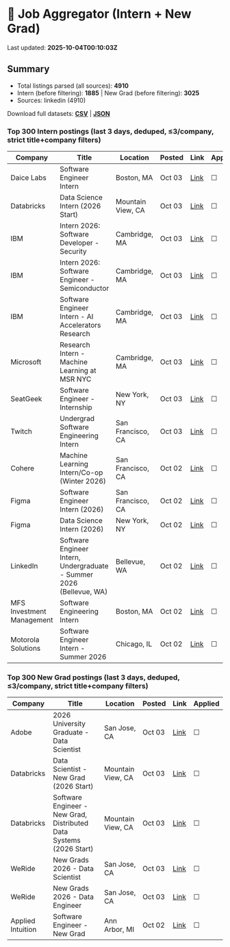 # 🔎 Job Aggregator (Intern + New Grad)

Last updated: **2025-10-04T00:10:03Z**

## Summary
- Total listings parsed (all sources): **4910**
- Intern (before filtering): **1885** | New Grad (before filtering): **3025**
- Sources: linkedin (4910)

Download full datasets: **[CSV](data/jobs.csv)** | **[JSON](data/jobs.json)**

### Top 300 Intern postings (last 3 days, deduped, ≤3/company, strict title+company filters)
| Company | Title | Location | Posted | Link | Applied |
|---|---|---|---|---|---|
| Daice Labs | Software Engineer Intern | Boston, MA | Oct 03 | [Link](https://www.linkedin.com/jobs/view/software-engineer-intern-at-daice-labs-4310440985?position=3&pageNum=0&refId=YJo9NfUqOazVCUb370eZDA%3D%3D&trackingId=%2B1D4fQI3ZrKStYz4OOuZtA%3D%3D) | ☐ |
| Databricks | Data Science Intern (2026 Start) | Mountain View, CA | Oct 03 | [Link](https://www.linkedin.com/jobs/view/data-science-intern-2026-start-at-databricks-4297744039?position=10&pageNum=2&refId=ZNMpTQs1%2FlbYZEv45bjWaw%3D%3D&trackingId=EAiqZh0Vu4iG5CuDN6CWCw%3D%3D) | ☐ |
| IBM | Intern 2026: Software Developer - Security | Cambridge, MA | Oct 03 | [Link](https://www.linkedin.com/jobs/view/intern-2026-software-developer-security-at-ibm-4307575229?position=4&pageNum=5&refId=8A2wwqOxK2LgMu8j1gd3Tw%3D%3D&trackingId=x6fsJlr7ZwKtZuanvVi4eg%3D%3D) | ☐ |
| IBM | Intern 2026: Software Engineer - Semiconductor | Cambridge, MA | Oct 03 | [Link](https://www.linkedin.com/jobs/view/intern-2026-software-engineer-semiconductor-at-ibm-4307575227?position=3&pageNum=5&refId=df7bKeRcJPTHEuAezQbbZA%3D%3D&trackingId=u6lMlocjPSKCNZmOTEdQMg%3D%3D) | ☐ |
| IBM | Software Engineer Intern - AI Accelerators Research | Cambridge, MA | Oct 03 | [Link](https://www.linkedin.com/jobs/view/software-engineer-intern-ai-accelerators-research-at-ibm-4307589020?position=6&pageNum=2&refId=0D2tVcousXjlHSkt%2FoKcQA%3D%3D&trackingId=J%2Bq2PDGcYU2cAZNw8ThXtw%3D%3D) | ☐ |
| Microsoft | Research Intern - Machine Learning at MSR NYC | Cambridge, MA | Oct 03 | [Link](https://www.linkedin.com/jobs/view/research-intern-machine-learning-at-msr-nyc-at-microsoft-4309689706?position=10&pageNum=0&refId=h8rrsFY4k8J5beqT6xJc%2Fg%3D%3D&trackingId=1JBSWM87DpsdKvRQRrMm9g%3D%3D) | ☐ |
| SeatGeek | Software Engineer - Internship | New York, NY | Oct 03 | [Link](https://www.linkedin.com/jobs/view/software-engineer-internship-at-seatgeek-4307571879?position=9&pageNum=0&refId=ivDFfE4VJQBcXwKxl7K%2B8w%3D%3D&trackingId=PPu6bZu3wtlm2ydgIWyCaQ%3D%3D) | ☐ |
| Twitch | Undergrad Software Engineering Intern | San Francisco, CA | Oct 03 | [Link](https://www.linkedin.com/jobs/view/undergrad-software-engineering-intern-at-twitch-4309853502?position=10&pageNum=5&refId=9Zavl7tgl7h%2BOIvF9ba5yQ%3D%3D&trackingId=MrVA%2F%2BgbmGM%2F4jzMCYeuIA%3D%3D) | ☐ |
| Cohere | Machine Learning Intern/Co-op  (Winter 2026) | San Francisco, CA | Oct 02 | [Link](https://www.linkedin.com/jobs/view/machine-learning-intern-co-op-winter-2026-at-cohere-4297028675?position=2&pageNum=0&refId=NMZ6PUrSzwvFahOalOPJQQ%3D%3D&trackingId=3RkSx%2BlK33gzZeyJ%2F11rPA%3D%3D) | ☐ |
| Figma | Software Engineer Intern (2026) | San Francisco, CA | Oct 02 | [Link](https://www.linkedin.com/jobs/view/software-engineer-intern-2026-at-figma-4288066495?position=8&pageNum=2&refId=2AxnD6u2vieo%2B2ESNjDmqA%3D%3D&trackingId=VhL7r%2BYc9ndFrl%2FU6l4Xig%3D%3D) | ☐ |
| Figma | Data Science Intern (2026) | New York, NY | Oct 02 | [Link](https://www.linkedin.com/jobs/view/data-science-intern-2026-at-figma-4288067198?position=3&pageNum=2&refId=dT3AHN%2FZ11MphxWyNXbHDg%3D%3D&trackingId=l7%2BQaqa3niyQmIxLB0MttQ%3D%3D) | ☐ |
| LinkedIn | Software Engineer Intern, Undergraduate - Summer 2026 (Bellevue, WA) | Bellevue, WA | Oct 02 | [Link](https://www.linkedin.com/jobs/view/software-engineer-intern-undergraduate-summer-2026-bellevue-wa-at-linkedin-4309085691?position=7&pageNum=0&refId=BX%2FnT8RFUAbYi6zMTiHPGg%3D%3D&trackingId=sffnG0TnRBotGagXgsXDmw%3D%3D) | ☐ |
| MFS Investment Management | Software Engineering Intern | Boston, MA | Oct 02 | [Link](https://www.linkedin.com/jobs/view/software-engineering-intern-at-mfs-investment-management-4309635944?position=9&pageNum=2&refId=TABoIgoa2O%2Fr292FZKVjUw%3D%3D&trackingId=lvOHHquGxaKIfcI99nk0BA%3D%3D) | ☐ |
| Motorola Solutions | Software Engineer Intern - Summer 2026 | Chicago, IL | Oct 02 | [Link](https://www.linkedin.com/jobs/view/software-engineer-intern-summer-2026-at-motorola-solutions-4307936798?position=9&pageNum=0&refId=gmZ6S1%2F3mja1LmZ9iTDsEw%3D%3D&trackingId=UufqU15QUJkT26gVS8%2FZAg%3D%3D) | ☐ |

### Top 300 New Grad postings (last 3 days, deduped, ≤3/company, strict title+company filters)
| Company | Title | Location | Posted | Link | Applied |
|---|---|---|---|---|---|
| Adobe | 2026 University Graduate - Data Scientist | San Jose, CA | Oct 03 | [Link](https://www.linkedin.com/jobs/view/2026-university-graduate-data-scientist-at-adobe-4299085528?position=5&pageNum=7&refId=oxtaNHvkRv6Y4%2B9EWkH7pQ%3D%3D&trackingId=OF8dvGPmlJPYSHVt5R%2BYWw%3D%3D) | ☐ |
| Databricks | Data Scientist - New Grad (2026 Start) | Mountain View, CA | Oct 03 | [Link](https://www.linkedin.com/jobs/view/data-scientist-new-grad-2026-start-at-databricks-4297746037?position=6&pageNum=0&refId=OpJU%2FmLmZxEMcSJ1tCQ9Ow%3D%3D&trackingId=D%2FNeYeL9UJ0%2BJX7gnk8iuA%3D%3D) | ☐ |
| Databricks | Software Engineer - New Grad, Distributed Data Systems (2026 Start) | Mountain View, CA | Oct 03 | [Link](https://www.linkedin.com/jobs/view/software-engineer-new-grad-distributed-data-systems-2026-start-at-databricks-4297753013?position=8&pageNum=0&refId=QBW33r7UBoJuSpebhh0dQw%3D%3D&trackingId=uyt34ffSRgNAURu%2B8mBAyQ%3D%3D) | ☐ |
| WeRide | New Grads 2026 - Data Scientist | San Jose, CA | Oct 03 | [Link](https://www.linkedin.com/jobs/view/new-grads-2026-data-scientist-at-weride-4309860625?position=1&pageNum=2&refId=o9KfQMUfAfAQFA019%2B4EGg%3D%3D&trackingId=4iyP%2BYq1d8sdz%2FIV1o3JJg%3D%3D) | ☐ |
| WeRide | New Grads 2026 - Data Engineer | San Jose, CA | Oct 03 | [Link](https://www.linkedin.com/jobs/view/new-grads-2026-data-engineer-at-weride-4309853829?position=1&pageNum=5&refId=8pQA5MxQA9X%2B5rcylAN8rA%3D%3D&trackingId=MfSh9DXL71eomOEYIo75DA%3D%3D) | ☐ |
| Applied Intuition | Software Engineer - New Grad | Ann Arbor, MI | Oct 02 | [Link](https://www.linkedin.com/jobs/view/software-engineer-new-grad-at-applied-intuition-4288704567?position=1&pageNum=0&refId=0aVYRbNnW9FoBzMrdlcTVA%3D%3D&trackingId=G5Rl%2FKuVUeB797Z8zrdztw%3D%3D) | ☐ |
